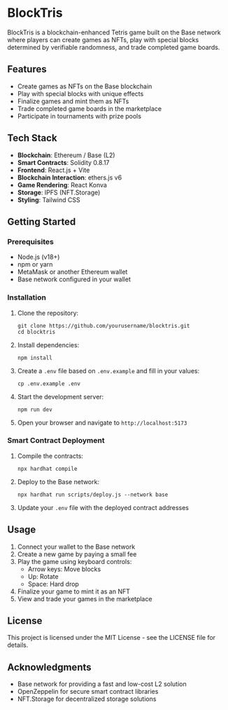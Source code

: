 # BlockTris

BlockTris is a blockchain-enhanced Tetris game built on the Base network where players can create games as NFTs, play with special blocks determined by verifiable randomness, and trade completed game boards.

## Features

- Create games as NFTs on the Base blockchain
- Play with special blocks with unique effects
- Finalize games and mint them as NFTs
- Trade completed game boards in the marketplace
- Participate in tournaments with prize pools

## Tech Stack

- **Blockchain**: Ethereum / Base (L2)
- **Smart Contracts**: Solidity 0.8.17
- **Frontend**: React.js + Vite
- **Blockchain Interaction**: ethers.js v6
- **Game Rendering**: React Konva
- **Storage**: IPFS (NFT.Storage)
- **Styling**: Tailwind CSS

## Getting Started

### Prerequisites

- Node.js (v18+)
- npm or yarn
- MetaMask or another Ethereum wallet
- Base network configured in your wallet

### Installation

1. Clone the repository:
   ```
   git clone https://github.com/yourusername/blocktris.git
   cd blocktris
   ```

2. Install dependencies:
   ```
   npm install
   ```

3. Create a `.env` file based on `.env.example` and fill in your values:
   ```
   cp .env.example .env
   ```

4. Start the development server:
   ```
   npm run dev
   ```

5. Open your browser and navigate to `http://localhost:5173`

### Smart Contract Deployment

1. Compile the contracts:
   ```
   npx hardhat compile
   ```

2. Deploy to the Base network:
   ```
   npx hardhat run scripts/deploy.js --network base
   ```

3. Update your `.env` file with the deployed contract addresses

## Usage

1. Connect your wallet to the Base network
2. Create a new game by paying a small fee
3. Play the game using keyboard controls:
   - Arrow keys: Move blocks
   - Up: Rotate
   - Space: Hard drop
4. Finalize your game to mint it as an NFT
5. View and trade your games in the marketplace

## License

This project is licensed under the MIT License - see the LICENSE file for details.

## Acknowledgments

- Base network for providing a fast and low-cost L2 solution
- OpenZeppelin for secure smart contract libraries
- NFT.Storage for decentralized storage solutions
